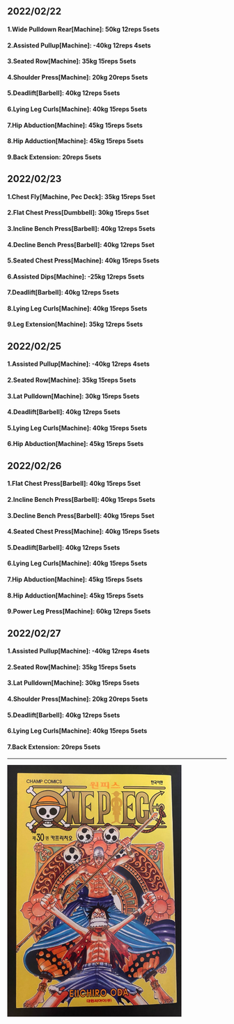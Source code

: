 ## 2022/02/22
#### 1.Wide Pulldown Rear\[Machine\]: 50kg 12reps 5sets
#### 2.Assisted Pullup\[Machine\]: -40kg 12reps 4sets
#### 3.Seated Row\[Machine]: 35kg 15reps 5sets
#### 4.Shoulder Press\[Machine\]: 20kg 20reps 5sets
#### 5.Deadlift\[Barbell\]: 40kg 12reps 5sets
#### 6.Lying Leg Curls\[Machine\]: 40kg 15reps 5sets
#### 7.Hip Abduction\[Machine\]: 45kg 15reps 5sets
#### 8.Hip Adduction\[Machine\]: 45kg 15reps 5sets
#### 9.Back Extension: 20reps 5sets

## 2022/02/23
#### 1.Chest Fly\[Machine, Pec Deck\]: 35kg 15reps 5set
#### 2.Flat Chest Press\[Dumbbell\]: 30kg 15reps 5set
#### 3.Incline Bench Press\[Barbell\]: 40kg 12reps 5sets 
#### 4.Decline Bench Press\[Barbell\]: 40kg 12reps 5set
#### 5.Seated Chest Press\[Machine\]: 40kg 15reps 5sets
#### 6.Assisted Dips\[Machine\]: -25kg 12reps 5sets
#### 7.Deadlift\[Barbell\]: 40kg 12reps 5sets
#### 8.Lying Leg Curls\[Machine\]: 40kg 15reps 5sets
#### 9.Leg Extension\[Machine]: 35kg 12reps 5sets

## 2022/02/25
#### 1.Assisted Pullup\[Machine\]: -40kg 12reps 4sets
#### 2.Seated Row\[Machine]: 35kg 15reps 5sets
#### 3.Lat Pulldown\[Machine\]: 30kg 15reps 5sets
#### 4.Deadlift\[Barbell\]: 40kg 12reps 5sets
#### 5.Lying Leg Curls\[Machine\]: 40kg 15reps 5sets
#### 6.Hip Abduction\[Machine\]: 45kg 15reps 5sets

## 2022/02/26
#### 1.Flat Chest Press\[Barbell\]: 40kg 15reps 5set
#### 2.Incline Bench Press\[Barbell\]: 40kg 15reps 5sets 
#### 3.Decline Bench Press\[Barbell\]: 40kg 15reps 5set
#### 4.Seated Chest Press\[Machine\]: 40kg 15reps 5sets
#### 5.Deadlift\[Barbell\]: 40kg 12reps 5sets
#### 6.Lying Leg Curls\[Machine\]: 40kg 15reps 5sets
#### 7.Hip Abduction\[Machine\]: 45kg 15reps 5sets
#### 8.Hip Adduction\[Machine\]: 45kg 15reps 5sets
#### 9.Power Leg Press\[Machine\]: 60kg 12reps 5sets

## 2022/02/27
#### 1.Assisted Pullup\[Machine\]: -40kg 12reps 4sets
#### 2.Seated Row\[Machine]: 35kg 15reps 5sets
#### 3.Lat Pulldown\[Machine\]: 30kg 15reps 5sets
#### 4.Shoulder Press\[Machine\]: 20kg 20reps 5sets
#### 5.Deadlift\[Barbell\]: 40kg 12reps 5sets
#### 6.Lying Leg Curls\[Machine\]: 40kg 15reps 5sets
#### 7.Back Extension: 20reps 5sets

---

<img src='./_resources/__030.png' width='400px' />
